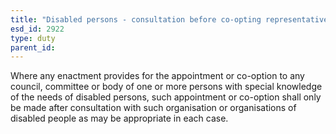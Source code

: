 ```yaml
---
title: "Disabled persons - consultation before co-opting representative to committee"
esd_id: 2922
type: duty
parent_id:  
---
```


Where any enactment provides for the appointment or co-option to any council, committee or body of one or more persons with special knowledge of the needs of disabled persons, such appointment or co-option shall only be made after consultation with such organisation or organisations of disabled people as may be appropriate in each case.

